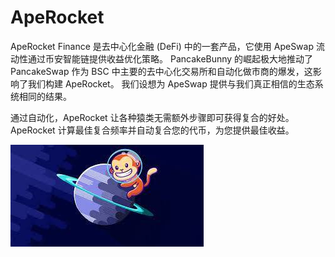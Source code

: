 # ApeRocket

<p>ApeRocket Finance 是去中心化金融 (DeFi) 中的一套产品，它使用 ApeSwap 流动性通过币安智能链提供收益优化策略。 PancakeBunny 的崛起极大地推动了 PancakeSwap 作为 BSC 中主要的去中心化交易所和自动化做市商的爆发，这影响了我们构建 ApeRocket。 我们设想为 ApeSwap 提供与我们真正相信的生态系统相同的结果。</p>
<p>通过自动化，ApeRocket 让各种猿类无需额外步骤即可获得复合的好处。 ApeRocket 计算最佳复合频率并自动复合您的代币，为您提供最佳收益。</p>

![](sadfrog.jpg)
